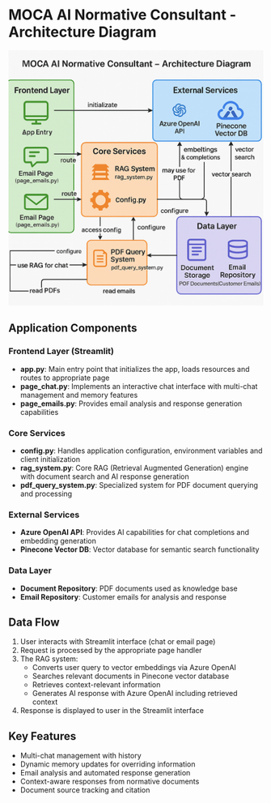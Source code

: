 # MOCA AI Normative Consultant - Architecture Diagram

![MOCA Architecture Diagram](architectural_scheme_moca.png)

## Application Components

### Frontend Layer (Streamlit)
- **app.py**: Main entry point that initializes the app, loads resources and routes to appropriate page
- **page_chat.py**: Implements an interactive chat interface with multi-chat management and memory features
- **page_emails.py**: Provides email analysis and response generation capabilities

### Core Services
- **config.py**: Handles application configuration, environment variables and client initialization
- **rag_system.py**: Core RAG (Retrieval Augmented Generation) engine with document search and AI response generation
- **pdf_query_system.py**: Specialized system for PDF document querying and processing

### External Services
- **Azure OpenAI API**: Provides AI capabilities for chat completions and embedding generation
- **Pinecone Vector DB**: Vector database for semantic search functionality

### Data Layer
- **Document Repository**: PDF documents used as knowledge base
- **Email Repository**: Customer emails for analysis and response

## Data Flow

1. User interacts with Streamlit interface (chat or email page)
2. Request is processed by the appropriate page handler
3. The RAG system:
   - Converts user query to vector embeddings via Azure OpenAI
   - Searches relevant documents in Pinecone vector database  
   - Retrieves context-relevant information
   - Generates AI response with Azure OpenAI including retrieved context
4. Response is displayed to user in the Streamlit interface

## Key Features
- Multi-chat management with history
- Dynamic memory updates for overriding information
- Email analysis and automated response generation
- Context-aware responses from normative documents
- Document source tracking and citation
